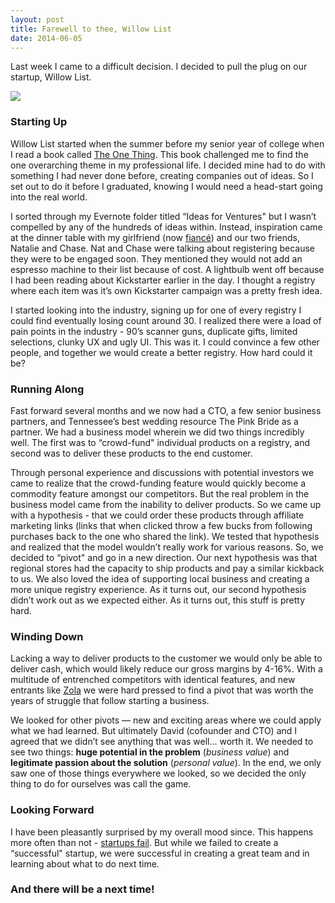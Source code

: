 ```yaml
---
layout: post
title: Farewell to thee, Willow List
date: 2014-06-05
---
```

Last week I came to a difficult decision. I decided to pull the plug on our startup, Willow List.

![](http://postachio-images.s3-website-us-east-1.amazonaws.com/74eb28143e6bb5b350321213ffddb680.png)

### Starting Up

Willow List started when the summer before my senior year of college when I read a book called [The One Thing](http://godownwind.co/go-down-wind). This book challenged me to find the one overarching theme in my professional life. I decided mine had to do with something I had never done before, creating companies out of ideas. So I set out to do it before I graduated, knowing I would need a head-start going into the real world.

I sorted through my Evernote folder titled “Ideas for Ventures" but I wasn’t compelled by any of the hundreds of ideas within. Instead, inspiration came at the dinner table with my girlfriend (now [fiancé](http://godownwind.co/my-engagement-story)) and our two friends, Natalie and Chase. Nat and Chase were talking about registering because they were to be engaged soon. They mentioned they would not add an espresso machine to their list because of cost. A lightbulb went off because I had been reading about Kickstarter earlier in the day. I thought a registry where each item was it’s own Kickstarter campaign was a pretty fresh idea.

I started looking into the industry, signing up for one of every registry I could find eventually losing count around 30. I realized there were a load of pain points in the industry - 90’s scanner guns, duplicate gifts, limited selections, clunky UX and ugly UI. This was it. I could convince a few other people, and together we would create a better registry. How hard could it be?

### Running Along

Fast forward several months and we now had a CTO, a few senior business partners, and Tennessee’s best wedding resource The Pink Bride as a partner. We had a business model wherein we did two things incredibly well. The first was to “crowd-fund" individual products on a registry, and second was to deliver these products to the end customer.

Through personal experience and discussions with potential investors we came to realize that the crowd-funding feature would quickly become a commodity feature amongst our competitors. But the real problem in the business model came from the inability to deliver products. So we came up with a hypothesis - that we could order these products through affiliate marketing links (links that when clicked throw a few bucks from following purchases back to the one who shared the link). We tested that hypothesis and realized that the model wouldn’t really work for various reasons. So, we decided to “pivot" and go in a new direction. Our next hypothesis was that regional stores had the capacity to ship products and pay a similar kickback to us. We also loved the idea of supporting local business and creating a more unique registry experience. As it turns out, our second hypothesis didn’t work out as we expected either. As it turns out, this stuff is pretty hard.

### Winding Down

Lacking a way to deliver products to the customer we would only be able to deliver cash, which would likely reduce our gross margins by 4-16%. With a multitude of entrenched competitors with identical features, and new entrants like [Zola](http://www.stylemepretty.com/2014/01/21/wedding-registry-with-zola) we were hard pressed to find a pivot that was worth the years of struggle that follow starting a business.

We looked for other pivots — new and exciting areas where we could apply what we had learned. But ultimately David (cofounder and CTO) and I agreed that we didn’t see anything that was well... worth it. We needed to see two things: **huge potential in the problem** (_business value_) and **legitimate passion about the solution** (_personal value_). In the end, we only saw one of those things everywhere we looked, so we decided the only thing to do for ourselves was call the game.

### Looking Forward

I have been pleasantly surprised by my overall mood since. This happens more often than not - [startups fail](http://www.statisticbrain.com/startup-failure-by-industry). But while we failed to create a “successful" startup, we were successful in creating a great team and in learning about what to do next time.

### And there will be a next time!
